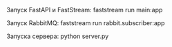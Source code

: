 Запуск FastAPI и FastStream:
faststream run main:app

Запуск RabbitMQ:
faststream run rabbit.subscriber:app 

Запуска сервера:
python server.py
